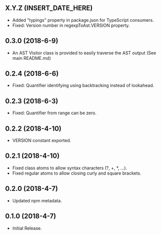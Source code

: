 ## X.Y.Z (INSERT_DATE_HERE)

- Added "typings" property in package.json for TypeScript consumers.
- Fixed: Version number in regexpToAst.VERSION property.

## 0.3.0 (2018-6-9)

- An AST Visitor class is provided to easily traverse the AST output (See main README.md)

## 0.2.4 (2018-6-6)

- Fixed: Quantifier identifying using backtracking instead of lookahead.

## 0.2.3 (2018-6-3)

- Fixed: Quantifier from range can be zero.

## 0.2.2 (2018-4-10)

- VERSION constant exported.

## 0.2.1 (2018-4-10)

- Fixed class atoms to allow syntax characters (?, +, *, ...).
- Fixed regular atoms to allow closing curly and square brackets.

## 0.2.0 (2018-4-7)

- Updated npm metadata.

## 0.1.0 (2018-4-7)

- Initial Release.

